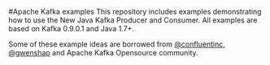 #Apache Kafka examples
This repository includes examples demonstrating how to use the New Java Kafka Producer and Consumer.
All examples are based on Kafka 0.9.0.1 and Java 1.7+. 

Some of these example ideas are borrowed from [@confluentinc](https://github.com/confluentinc/examples/), [@gwenshap](https://github.com/gwenshap/kafka-examples) and Apache Kafka Opensource community.
